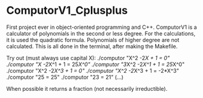 # ComputorV1_Cplusplus
First project ever in object-oriented programming and C++.
ComputorV1 is a calculator of polynomials in the second or less degree. For the calculations, it is used the quadratic formula.
Polynomials of higher degree are not calculated.
This is all done in the terminal, after making the Makefile.

Try out (must always use capital X):
./computor "X^2 -2*X + 1 = 0"
./computor "X -2*X^1 + 1 = 25*X^0"
./computor "3*X^2 -2*X^1 + 1 = 25*X^0"
./computor "X^2 -2*X^3 + 1 = 0"
./computor "X^2 -2*X^3 + 1 = -2*X^3"
./computor "25 = 25"
./computor "23 = 21"
(...)

When possible it returns a fraction (not necessarily irreductible). 

